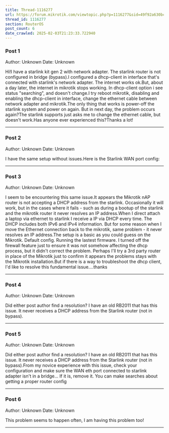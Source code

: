 ```yaml
---
title: Thread-1116277
url: https://forum.mikrotik.com/viewtopic.php?p=1116277&sid=49f92a630bc7970d8ca50523be880e8f#p1116277
thread_id: 1116277
section: RouterOS
post_count: 6
date_crawled: 2025-02-03T21:23:33.722940
---
```


### Post 1
Author: Unknown
Date: Unknown

Hi!I have a starlink kit gen 2 with network adapter. The starlink router is not configured in bridge (bypass).I configured a dhcp-client in interface that's connected with starlink's network adapter. The internet works ok.But, about a day later, the internet in mikrotik stops working. In dhcp-client option i see status "searching", and doesn't change.I try reboot mikrotik, disabling and enabling the dhcp-client in interface, change the ethernet cable between network adapter and mikrotik.The only thing that works is power-off the starlink system and power on again. But in next day, the problem occurs again?The starlink supports just asks me to change the ethernet cable, but doesn't work.Has anyone ever experienced this?Thanks a lot!

---
### Post 2
Author: Unknown
Date: Unknown

I have the same setup without issues.Here is the Starlink WAN port config:

---
### Post 3
Author: Unknown
Date: Unknown

I seem to be encountering this same issue.It appears the Mikrotik nAP router is not accepting a DHCP address from the starlink.  Occasionally it will work, but in the cases where it fails - such as during a bootup of the starlink and the mikrotik router it never resolves an IP address.When I direct attach a laptop via ethernet to starlink I receive a IP via DHCP every time.  The DHCP includes both IPv6 and IPv4 information.  But for some reason when I move the Ethernet connection back to the mikrotik, same problem - it never resolves an IP address.The setup is a basic as you could guess on the Mikrotik.  Default config.  Running the lastest firmware.  I turned off the firewall feature just to ensure it was not somehow affecting the dhcp process, but it didn't correct the problem.  Perhaps I'll try a 3rd party router in place of the Mikrotik just to confirm it appears the problems stays with the Mikrotik installation.But if there is a way to troubleshoot the dhcp client, I'd like to resolve this fundamental issue....thanks

---
### Post 4
Author: Unknown
Date: Unknown

Did either post author find a resolution? I have an old RB2011 that has this issue. It never receives a DHCP address from the Starlink router (not in bypass).

---
### Post 5
Author: Unknown
Date: Unknown

Did either post author find a resolution? I have an old RB2011 that has this issue. It never receives a DHCP address from the Starlink router (not in bypass).From my novice experience with this issue, check your configuration and make sure the WAN eth port connected to starlink adapter isn't in a bridge... If it is, remove it. You can make searches about getting a proper router config

---
### Post 6
Author: Unknown
Date: Unknown

This problem seems to happen often, I am having this problem too!

---
